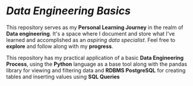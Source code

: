 # **_Data Engineering Basics_**

This repository serves as my **Personal Learning Journey** in the realm of **Data engineering**. It's a space where I document and store what I've learned and accomplished as an _aspiring data specialist_. Feel free to **explore** and follow along with my **progress**.

This repository has my practical application of a basic **Data Engineering Process**, using the **Python** language as
a base tool along with the pandas library for viewing and filtering data and **RDBMS PostgreSQL** for creating tables and inserting values using **SQL Queries**

